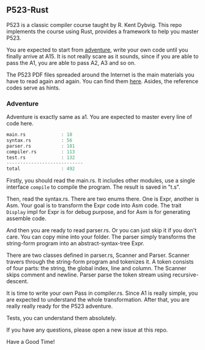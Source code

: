 ## P523-Rust


P523 is a classic compiler course taught by R. Kent Dybvig. This repo implements the course using Rust, provides a framework to help you master P523.

You are expected to start from [adventure](./adventure), write your own code until you finally arrive at A15. It is not really scare as it sounds, since if you are able to pass the A1, you are able to pass A2, A3 and so on.

The P523 PDF files spreaded around the Internet is the main materials you have to read again and again. You can find them [here](https://github.com/Booob/P523). Asides, the reference codes serve as hints. 


### Adventure

Adventure is exactly same as a1. You are expected to master every line of code here.

```rs
main.rs             : 10
syntax.rs           : 56
parser.rs           : 181
compiler.rs         : 113
test.rs             : 132
----------------------------
total               : 492
```


Firstly, you should read the main.rs. It includes other modules, use a single interface `compile` to compile the program. The result is saved in "t.s".

Then, read the syntax.rs. There are two enums there. One is Expr, another is Asm. Your goal is to transform the Expr code into Asm code. The trait `Display` impl for Expr is for debug purpose, and for Asm is for generating assemble code.

And then you are ready to read parser.rs. Or you can just skip it if you don't care. You can copy mine into your folder. The parser simply transforms the string-form program into an abstract-syntax-tree Expr.

There are two classes defined in parser.rs, Scanner and Parser. Scanner travers through the string-form program and tokenizes it. A token consists of four parts: the string, the global index, line and column. The Scanner skips comment and newline. Parser parse the token stream using recursive-descent.

It is time to write your own Pass in compiler.rs. Since A1 is really simple, you are expected to understand the whole transformation. After that, you are really really ready for the P523 adventure.

Tests, you can understand them absolutely.

If you have any questions, please open a new issue at this repo.

Have a Good Time!
